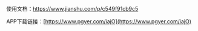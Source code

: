 使用文档：https://www.jianshu.com/p/c549f91cb9c5



APP下载链接：[https://www.pgyer.com/iajO](https://www.pgyer.com/iajO)
